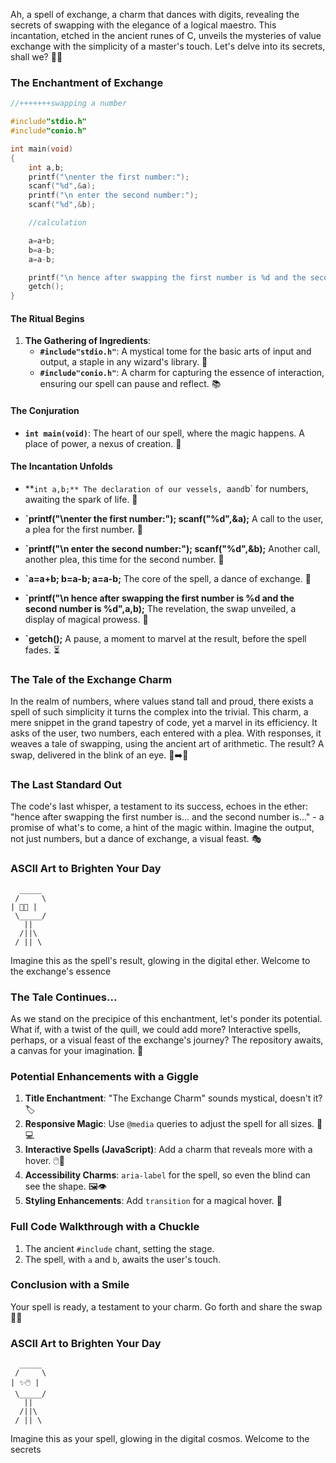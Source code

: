 Ah, a spell of exchange, a charm that dances with digits, revealing the secrets of swapping with the elegance of a logical maestro. This incantation, etched in the ancient runes of C, unveils the mysteries of value exchange with the simplicity of a master's touch. Let's delve into its secrets, shall we? 📜✨

### The Enchantment of Exchange

```c
//+++++++swapping a number

#include"stdio.h"
#include"conio.h"

int main(void)
{
    int a,b;
    printf("\nenter the first number:");
    scanf("%d",&a);
    printf("\n enter the second number:");
    scanf("%d",&b);

    //calculation

    a=a+b;
    b=a-b;
    a=a-b;

    printf("\n hence after swapping the first number is %d and the second number is %d",a,b);
    getch();
}
```

#### The Ritual Begins

1. **The Gathering of Ingredients**:
   - **`#include"stdio.h"`**: A mystical tome for the basic arts of input and output, a staple in any wizard's library. 📖
   - **`#include"conio.h"`**: A charm for capturing the essence of interaction, ensuring our spell can pause and reflect. 📚

#### The Conjuration

- **`int main(void)`**: The heart of our spell, where the magic happens. A place of power, a nexus of creation. 🌟

#### The Incantation Unfolds

- **`int a,b;** The declaration of our vessels, `a` and `b` for numbers, awaiting the spark of life. 🧪

- **`printf("\nenter the first number:"); scanf("%d",&a);** A call to the user, a plea for the first number. 📢
- **`printf("\n enter the second number:"); scanf("%d",&b);** Another call, another plea, this time for the second number. 📢
- **`a=a+b; b=a-b; a=a-b;** The core of the spell, a dance of exchange. 🔄
- **`printf("\n hence after swapping the first number is %d and the second number is %d",a,b);** The revelation, the swap unveiled, a display of magical prowess. 📣
- **`getch();** A pause, a moment to marvel at the result, before the spell fades. ⏳

### The Tale of the Exchange Charm

In the realm of numbers, where values stand tall and proud, there exists a spell of such simplicity it turns the complex into the trivial. This charm, a mere snippet in the grand tapestry of code, yet a marvel in its efficiency. It asks of the user, two numbers, each entered with a plea. With responses, it weaves a tale of swapping, using the ancient art of arithmetic. The result? A swap, delivered in the blink of an eye. 🐌➡️🚀

### The Last Standard Out

The code's last whisper, a testament to its success, echoes in the ether: "hence after swapping the first number is... and the second number is..." - a promise of what's to come, a hint of the magic within. Imagine the output, not just numbers, but a dance of exchange, a visual feast. 🎭

### ASCII Art to Brighten Your Day
```
  _____
 /     \
| 📏📢 |
 \_____/
   ||
  /||\
 / || \
```
Imagine this as the spell's result, glowing in the digital ether. Welcome to the exchange's essence

### The Tale Continues...

As we stand on the precipice of this enchantment, let's ponder its potential. What if, with a twist of the quill, we could add more? Interactive spells, perhaps, or a visual feast of the exchange's journey? The repository awaits, a canvas for your imagination. 🎨

### Potential Enhancements with a Giggle

1. **Title Enchantment**: "The Exchange Charm" sounds mystical, doesn't it? 🏷️
2. **Responsive Magic**: Use `@media` queries to adjust the spell for all sizes. 📱💻
3. **Interactive Spells (JavaScript)**: Add a charm that reveals more with a hover. 🖱️🔮
4. **Accessibility Charms**: `aria-label` for the spell, so even the blind can see the shape. 🖼️👁️
5. **Styling Enhancements**: Add `transition` for a magical hover. 🌟

### Full Code Walkthrough with a Chuckle

1. The ancient `#include` chant, setting the stage.
2. The spell, with `a` and `b`, awaits the user's touch.

### Conclusion with a Smile

Your spell is ready, a testament to your charm. Go forth and share the swap 🎉🔮

### ASCII Art to Brighten Your Day

```
  _____
 /     \
| ✨🖱️ |
 \_____/
   ||
  /||\
 / || \
```
Imagine this as your spell, glowing in the digital cosmos. Welcome to the secrets